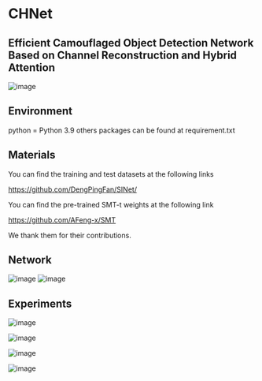# CHNet
## Efficient Camouflaged Object Detection Network Based on Channel Reconstruction and Hybrid Attention

![image](https://github.com/user-attachments/assets/4dd0aa79-ff4d-44e7-87de-b24f78ad8683)


## Environment
python = Python 3.9
others packages can be found at requirement.txt
## Materials
You can find the training and test datasets at the following links

https://github.com/DengPingFan/SINet/

You can find the pre-trained SMT-t weights at the following link

https://github.com/AFeng-x/SMT 

We thank them for their contributions.

## Network

![image](https://github.com/user-attachments/assets/3d40fdef-4c7d-4031-bca5-9299c85f6468)
![image](https://github.com/user-attachments/assets/10673727-db50-4d74-9d61-5ee24fd1624d)


## Experiments

![image](https://github.com/user-attachments/assets/47d72ea9-d98d-4d66-a549-9a7d1ec78e64)

![image](https://github.com/user-attachments/assets/7a552dc0-d88f-48cf-89c6-f198eb00e558)

![image](https://github.com/user-attachments/assets/b15248cd-1958-4ae1-9522-e97ef5103e75)

![image](https://github.com/user-attachments/assets/7715d435-7ea6-4b43-ae5b-fed11df92318)



